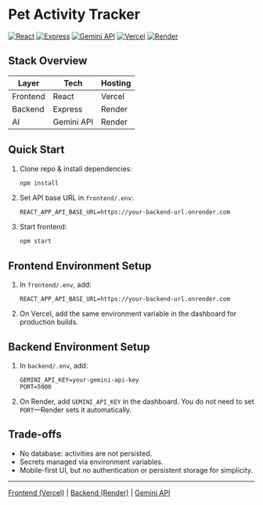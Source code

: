 # Pet Activity Tracker

[![React](https://img.shields.io/badge/Frontend-React-blue?logo=react)](https://react.dev)
[![Express](https://img.shields.io/badge/Backend-Express-green?logo=express)](https://expressjs.com)
[![Gemini API](https://img.shields.io/badge/AI-Gemini-yellow?logo=google)](https://ai.google.dev)
[![Vercel](https://img.shields.io/badge/Deploy-Vercel-black?logo=vercel)](https://vercel.com)
[![Render](https://img.shields.io/badge/Deploy-Render-blue?logo=render)](https://render.com)

## Stack Overview
| Layer     | Tech         | Hosting  |
|-----------|--------------|----------|
| Frontend  | React        | Vercel   |
| Backend   | Express      | Render   |
| AI        | Gemini API   | Render   |

## Quick Start
1. Clone repo & install dependencies:
   ```bash
   npm install
   ```
2. Set API base URL in `frontend/.env`:
   ```
   REACT_APP_API_BASE_URL=https://your-backend-url.onrender.com
   ```
3. Start frontend:
   ```bash
   npm start
   ```

## Frontend Environment Setup
1. In `frontend/.env`, add:
   ```
   REACT_APP_API_BASE_URL=https://your-backend-url.onrender.com
   ```
2. On Vercel, add the same environment variable in the dashboard for production builds.

## Backend Environment Setup
1. In `backend/.env`, add:
   ```
   GEMINI_API_KEY=your-gemini-api-key
   PORT=5000
   ```
2. On Render, add `GEMINI_API_KEY` in the dashboard. You do not need to set `PORT`—Render sets it automatically.

## Trade-offs
- No database: activities are not persisted.
- Secrets managed via environment variables.
- Mobile-first UI, but no authentication or persistent storage for simplicity.

---
[Frontend (Vercel)](https://vercel.com) | [Backend (Render)](https://render.com) | [Gemini API](https://ai.google.dev)
